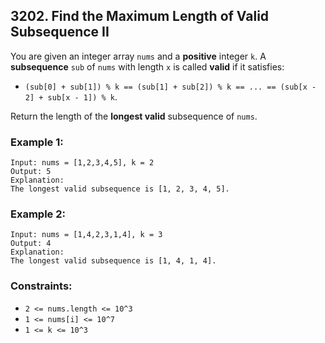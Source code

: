## 3202. Find the Maximum Length of Valid Subsequence II

You are given an integer array ```nums``` and a **positive** integer ```k```.
A **subsequence** ```sub``` of ```nums``` with length ```x``` is called **valid** if it satisfies:

* ```(sub[0] + sub[1]) % k == (sub[1] + sub[2]) % k == ... == (sub[x - 2] + sub[x - 1]) % k```.

Return the length of the **longest valid** subsequence of ```nums```.


### Example 1:
```
Input: nums = [1,2,3,4,5], k = 2
Output: 5
Explanation:
The longest valid subsequence is [1, 2, 3, 4, 5].
```
### Example 2:
```
Input: nums = [1,4,2,3,1,4], k = 3
Output: 4
Explanation:
The longest valid subsequence is [1, 4, 1, 4].
```

### Constraints:

* ```2 <= nums.length <= 10^3```
* ```1 <= nums[i] <= 10^7```
* ```1 <= k <= 10^3```